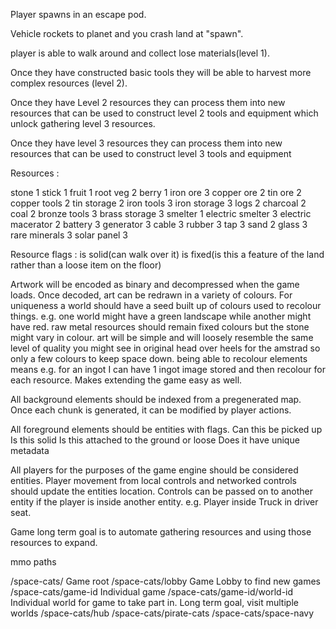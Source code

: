 Player spawns in an escape pod. 

Vehicle rockets to planet and you crash land at "spawn". 

player is able to walk around and collect lose materials(level 1). 

Once they have constructed basic tools they will be able to harvest more complex resources (level 2). 

Once they have Level 2 resources they can process them into new resources that can be used to construct level 2 tools and equipment which unlock gathering level 3 resources. 

Once they have level 3 resources they can process them into new resources that can be used to construct level 3 tools and equipment

Resources : 

stone               1
stick               1
fruit               1
root veg            2
berry               1
iron ore            3
copper ore          2
tin ore             2
copper tools        2
tin storage         2
iron tools          3
iron storage        3
logs                2
charcoal            2
coal                2
bronze tools        3
brass storage       3
smelter             1
electric smelter    3
electric macerator  2
battery             3
generator           3
cable               3
rubber              3
tap                 3
sand                2
glass               3
rare minerals       3
solar panel         3


Resource flags : 
is solid(can walk over it)
is fixed(is this a feature of the land rather than a loose item on the floor)

Artwork will be encoded as binary and decompressed when the game loads. Once decoded, art can be redrawn in a variety of colours. For uniqueness a world should have a seed built up of colours used to recolour things. e.g. one world might have a green landscape while another might have red. raw metal resources should remain fixed colours but the stone might vary in colour. art will be simple and will loosely resemble the same level of quality you might see in original head over heels for the amstrad so only a few colours to keep space down. being able to recolour elements means e.g. for an ingot I can have 1 ingot image stored and then recolour for each resource. Makes extending the game easy as well.

All background elements should be indexed from a pregenerated map. Once each chunk is generated, it can be modified by player actions.

All foreground elements should be entities with flags. 
    Can this be picked up
    Is this solid
    Is this attached to the ground or loose
    Does it have unique metadata

All players for the purposes of the game engine should be considered entities. Player movement from local controls and networked controls should update the entities location. Controls can be passed on to another entity if the player is inside another entity. e.g. Player inside Truck in driver seat.

Game long term goal is to automate gathering resources and using those resources to expand.

mmo paths

/space-cats/                    Game root
/space-cats/lobby               Game Lobby to find new games
/space-cats/game-id             Individual game
/space-cats/game-id/world-id    Individual world for game to take part in. Long term goal, visit multiple worlds
/space-cats/hub                 <redacted>
/space-cats/pirate-cats         <redacted>
/space-cats/space-navy          <redacted>




